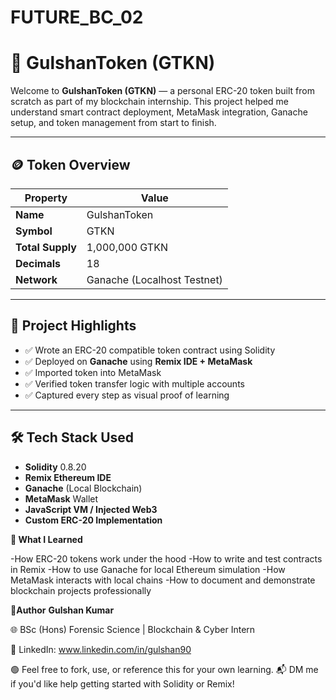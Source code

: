 # FUTURE_BC_02

# 💠 GulshanToken (GTKN)

Welcome to **GulshanToken (GTKN)** — a personal ERC-20 token built from scratch as part of my blockchain internship. This project helped me understand smart contract deployment, MetaMask integration, Ganache setup, and token management from start to finish.

---

## 🪙 Token Overview

| Property        | Value                        |
|----------------|------------------------------|
| **Name**        | GulshanToken                 |
| **Symbol**      | GTKN                         |
| **Total Supply**| 1,000,000 GTKN               |
| **Decimals**    | 18                           |
| **Network**     | Ganache (Localhost Testnet)  |

---

## 🚀 Project Highlights

- ✅ Wrote an ERC-20 compatible token contract using Solidity
- ✅ Deployed on **Ganache** using **Remix IDE + MetaMask**
- ✅ Imported token into MetaMask
- ✅ Verified token transfer logic with multiple accounts
- ✅ Captured every step as visual proof of learning

---

## 🛠 Tech Stack Used

- **Solidity** 0.8.20
- **Remix Ethereum IDE**
- **Ganache** (Local Blockchain)
- **MetaMask** Wallet
- **JavaScript VM / Injected Web3**
- **Custom ERC-20 Implementation**

**🧠 What I Learned**

-How ERC-20 tokens work under the hood
-How to write and test contracts in Remix
-How to use Ganache for local Ethereum simulation
-How MetaMask interacts with local chains
-How to document and demonstrate blockchain projects professionally

**📎Author**
**Gulshan Kumar**

🌐 BSc (Hons) Forensic Science | Blockchain & Cyber Intern

🔗 LinkedIn: www.linkedin.com/in/gulshan90


🟢 Feel free to fork, use, or reference this for your own learning.
📬 DM me if you'd like help getting started with Solidity or Remix!
